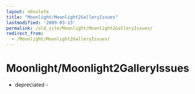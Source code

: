 ```yaml
---
layout: obsolete
title: "Moonlight/Moonlight2GalleryIssues"
lastmodified: '2009-03-13'
permalink: /old_site/Moonlight/Moonlight2GalleryIssues/
redirect_from:
  - /Moonlight/Moonlight2GalleryIssues/
---
```


Moonlight/Moonlight2GalleryIssues
=================================

- depreciated -

